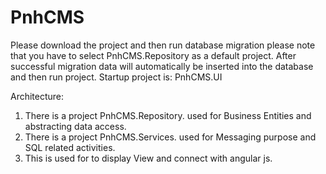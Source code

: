 # PnhCMS


Please download the project and then run database migration please note that you have to select PnhCMS.Repository as a default project. 
After successful migration data will automatically be inserted into the database and then run project.
Startup project is: PnhCMS.UI

Architecture:

1.	There is a project PnhCMS.Repository. used for Business Entities and abstracting data access.
2.	There is a project PnhCMS.Services. used for Messaging purpose and SQL related activities.
3.	This is used for to display View and connect with angular js.  
